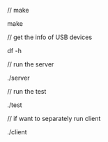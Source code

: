 // make

make

// get the info of USB devices

df -h

// run the server

./server

// run the test

./test

// if want to separately run client

./client

